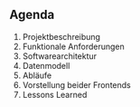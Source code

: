 ## Agenda
1. Projektbeschreibung
2. Funktionale Anforderungen
3. Softwarearchitektur
4. Datenmodell
5. Abläufe
6. Vorstellung beider Frontends
7. Lessons Learned
